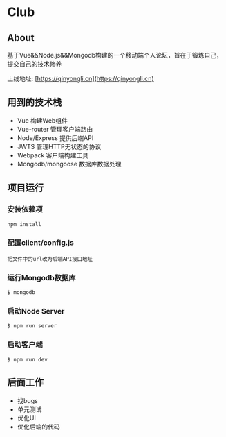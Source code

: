 # Club

## About

基于Vue&&Node.js&&Mongodb构建的一个移动端个人论坛，旨在于锻炼自己，提交自己的技术修养

上线地址: [https://qinyongli.cn](https://qinyongli.cn)

## 用到的技术栈

- Vue 构建Web组件
- Vue-router 管理客户端路由
- Node/Express 提供后端API
- JWTS 管理HTTP无状态的协议
- Webpack 客户端构建工具
- Mongodb/mongoose 数据库数据处理

## 项目运行

### 安装依赖项

	npm install

### 配置client/config.js

	把文件中的url改为后端API接口地址

### 运行Mongodb数据库

	$ mongodb

### 启动Node Server

	$ npm run server

### 启动客户端

	$ npm run dev

## 后面工作

- 找bugs
- 单元测试
- 优化UI
- 优化后端的代码